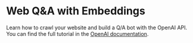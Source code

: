 # Web  Q&A with Embeddings

Learn how to crawl your website and build a Q/A bot with the OpenAI API. You can find the full tutorial in the [OpenAI documentation](https://platform.openai.com/docs/tutorials/web-qa-embeddings).
